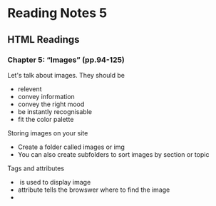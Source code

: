 # Reading Notes 5  

## HTML Readings  

### Chapter 5: “Images” (pp.94-125)  
Let's talk about images. They should be  
  - relevent  
  - convey information  
  - convey the right mood  
  - be instantly recognisable    
  - fit the color palette  
  
Storing images on your site  
  - Create a folder called images or img  
  - You can also create subfolders to sort images by section or topic  
  
Tags and attributes  
  - <img> is used to display image  
  - <src> attribute tells the browswer where to find the image
  - <title> attribute gives additionl information for the image  
  
Size of the image  
  - Can be controlled by setting the following
    - height  
    - width  
  
Placement of your image  
  1. Before a paragraph  
    - The paragrpah starts on a new line after the image.  
  2. Inside the start of a paragraph  
    - The first row of text aligns with the bottom of the image.  
  3. In the middle of a paragraph  
    - The image is placed between the words of the paragraph that is appears in.  
  
  NOTE: 
    - Block elements always appear on new line.  
    - Inline elements sit within the block level element and do not start on a new line.  
  
OLD CODE:
  - Old methods used align attribute to position an image on a page.  
  - Old methods used top, middle, bottom attributes to align image vertically.  
  - These has been removed in HTML5 and the new standard is to use CSS to style.  
  
* Three rules for Creating Images  
  1. Save images in the right format  
  2. Save images at the right size  
  3. Measure images in pixels  
  
### Chapter 11: “Color” (pp.246-263)  
Color value allows you to color text inside an element either inline or using css  

Three ways to achieve this is:  
  - RGB Values  
  - Hex Codes  
  - Color Names  
  
background-color allows you to fill the boxes created by each element in html.  
  
Contrast  
- Ensure that when picking colors for your website that they have a goo contrast, as in easy to read.  

Opacity  
- You can change the opacity of an image to see through it.  
  
New CSS3 HSL Colors  
- This introduced hue, saturation, and lightness values for colors.  
  -hsl, and hsla attributes. the a is for alpha, or opacity


### Chapter 12: “Text” (pp.264-299)  

Typeface terminology  
  * Serif  
    - Serif fonts have extra details on the ends of the main strokes of the letters. These details are known as serifs.  
  * Sans-serif  
    - Sans-serif fonts have straight ends to letters, and therefore have a much cleaner design.  
  * Monospace  
    - Every letter in a monospace (or fixed width) font is the same width. (non-monospace fonts have different widths).  

Attributes  
  * Weight
    -Light, mediuam, bold, black  
  * style  
    - normal, italic, oblique  
  * stretch  
    - condensed, regular, extended  
  
NOTE: IMPORTANT  
When choosing a typeface it is important to understand that a browser will usually only display it if its installed on that users computer.  

Techniques  
  - Specifying typefaces  
    - font-family  
  - Size of type  
    - font-size  
  - Bold  
    - font-weight  
  - italic  
    - font-style  
  - Uppercase & Lowercase  
    - text-transform  
  - Underline & Strike  
    - text-decoration  
  - Leading  
    - line-height  
  - Letter & Word spacing  
    - letter-spacing, word-spacing  
  - Alignment  
    - text-align  
  - Vertical Alignment  
    - vertical-align  
  - indenting text  
    - text-indent  
  - CSS3: Drop Shadow  
    - text-shadow  
  - First letter or line  
    - :first-letter, :first-line  
  - Styling Links  
    - :link, :visited  
  - Responding to users  
    - :hover, :active, :focus  
